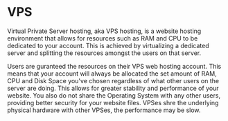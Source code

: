 # VPS
Virtual Private Server hosting, aka VPS hosting, is a website hosting environment that allows for resources such as RAM and CPU to be dedicated to your account. This is achieved by virtualizing a dedicated server and splitting the resources amongst the users on that server.

Users are guranteed the resources on their VPS web hosting account. This means that your account will always be allocated the set amount of RAM, CPU and Disk Space you've chosen regardless of what other users on the server are doing. This allows for greater stability and performance of your website. You also do not share the Operating System with any other users, providing better security for your website files. VPSes shre the underlying physical hardware with other VPSes, the performance may be slow.
